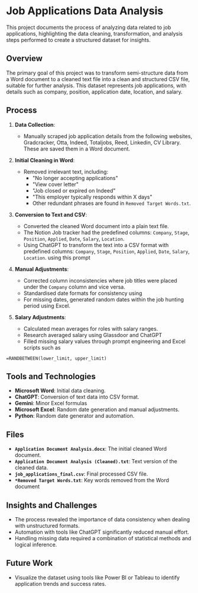 # Job Applications Data Analysis
This project documents the process of analyzing data related to job applications, highlighting the data cleaning, transformation, and analysis steps performed to create a structured dataset for insights.

## Overview
The primary goal of this project was to transform semi-structure data from a Word document to a cleaned text file into a clean and structured CSV file, suitable for further analysis. This dataset represents job applications, with details such as company, position, application date, location, and salary.

## Process
1. **Data Collection**:
   - Manually scraped job application details from the following websites, Gradcracker, Otta, Indeed, Totaljobs, Reed, Linkedin, CV Library. These are saved them in a Word document.

2. **Initial Cleaning in Word**:
   - Removed irrelevant text, including:
     - "No longer accepting applications"
     - "View cover letter"
     - "Job closed or expired on Indeed"
     - "This employer typically responds within X days"
     - Other redundant phrases are found in `Removed Target Words.txt`.

3. **Conversion to Text and CSV**:
   - Converted the cleaned Word document into a plain text file.
   - The Notion Job tracker had the predefined columns: `Company`, `Stage`, `Position`, `Applied`, `Date`, `Salary`, `Location`.
   - Using ChatGPT to transform the text into a CSV format with predefined columns: `Company`, `Stage`, `Position`, `Applied`, `Date`, `Salary`, `Location`. using this prompt

4. **Manual Adjustments**:
   - Corrected column inconsistencies where job titles were placed under the `Company` column and vice versa.
   - Standardised date formats for consistency using 
   - For missing dates, generated random dates within the job hunting period using Excel.

5. **Salary Adjustments**:
   - Calculated mean averages for roles with salary ranges.
   - Research averaged salary using Glassdoor and ChatGPT
   - Filled missing salary values through prompt engineering and Excel scripts such as
  
```excel
=RANDBETWEEN(lower_limit, upper_limit)
```


## Tools and Technologies
- **Microsoft Word**: Initial data cleaning.
- **ChatGPT**: Conversion of text data into CSV format.
- **Gemini**: Minor Excel formulas
- **Microsoft Excel**: Random date generation and manual adjustments.
- **Python**: Random date generator and automation.

## Files
- **`Application Document Analysis.docx`**: The initial cleaned Word document.
- **`Application Document Analysis (Cleaned).txt`**: Text version of the cleaned data.
- **`job_applications_final.csv`**: Final processed CSV file.
- **`*Removed Target Words.txt`**: Key words removed from the Word document 

## Insights and Challenges
- The process revealed the importance of data consistency when dealing with unstructured formats.
- Automation with tools like ChatGPT significantly reduced manual effort.
- Handling missing data required a combination of statistical methods and logical inference.

## Future Work
- Visualize the dataset using tools like Power BI or Tableau to identify application trends and success rates.
